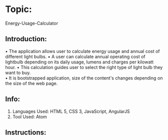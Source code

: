 # Topic:
Energy-Usage-Calculator

## Introduction:
•	The application allows user to calculate energy usage and annual cost of different light bulbs.
•	A user can calculate annual operating cost of lightbulb depending on its daily usage, lumens and charges per kilowatt hour.
•	This calculation guides user to select the right type of light bulb they want to buy.  
•	It is bootstrapped application, size of the content's changes depending on the size of the web page.    

## Info:
1. Languages Used: HTML 5, CSS 3, JavaScript, AngularJS
2. Tool Used: Atom 

## Instructions:
